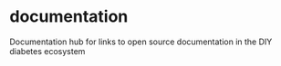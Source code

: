 # documentation
Documentation hub for links to open source documentation in the DIY diabetes ecosystem
